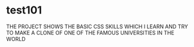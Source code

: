 # test101
THE PROJECT SHOWS THE BASIC CSS SKILLS WHICH I LEARN AND TRY TO MAKE A CLONE OF ONE OF THE FAMOUS UNIVERSITIES IN THE WORLD
